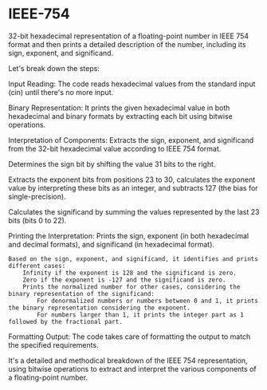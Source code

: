 # IEEE-754
32-bit hexadecimal representation of a floating-point number in IEEE 754 format and then prints a detailed description of the number, including its sign, exponent, and significand.

Let's break down the steps:

Input Reading:
The code reads hexadecimal values from the standard input (cin) until there's no more input.

Binary Representation:
It prints the given hexadecimal value in both hexadecimal and binary formats by extracting each bit using bitwise operations.

Interpretation of Components:
Extracts the sign, exponent, and significand from the 32-bit hexadecimal value according to IEEE 754 format.

Determines the sign bit by shifting the value 31 bits to the right.

Extracts the exponent bits from positions 23 to 30, calculates the exponent value by interpreting these bits as an integer, and subtracts 127 (the bias for single-precision).

Calculates the significand by summing the values represented by the last 23 bits (bits 0 to 22).

Printing the Interpretation:
Prints the sign, exponent (in both hexadecimal and decimal formats), and significand (in hexadecimal format).

    Based on the sign, exponent, and significand, it identifies and prints different cases:
        Infinity if the exponent is 128 and the significand is zero.
        Zero if the exponent is -127 and the significand is zero.
        Prints the normalized number for other cases, considering the binary representation of the significand:
            For denormalized numbers or numbers between 0 and 1, it prints the binary representation considering the exponent.
            For numbers larger than 1, it prints the integer part as 1 followed by the fractional part.
Formatting Output:
The code takes care of formatting the output to match the specified requirements.

It's a detailed and methodical breakdown of the IEEE 754 representation, using bitwise operations to extract and interpret the various components of a floating-point number.
